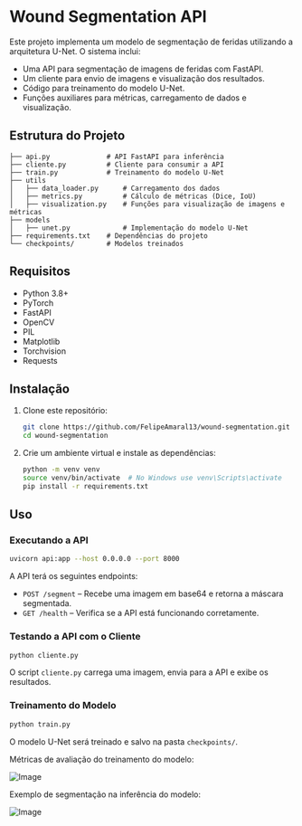 # Wound Segmentation API

Este projeto implementa um modelo de segmentação de feridas utilizando a arquitetura U-Net. O sistema inclui:

- Uma API para segmentação de imagens de feridas com FastAPI.
- Um cliente para envio de imagens e visualização dos resultados.
- Código para treinamento do modelo U-Net.
- Funções auxiliares para métricas, carregamento de dados e visualização.

## Estrutura do Projeto

```
├── api.py              # API FastAPI para inferência
├── cliente.py          # Cliente para consumir a API
├── train.py            # Treinamento do modelo U-Net
├── utils
│   ├── data_loader.py      # Carregamento dos dados
│   ├── metrics.py          # Cálculo de métricas (Dice, IoU)
│   ├── visualization.py    # Funções para visualização de imagens e métricas
├── models
│   ├── unet.py             # Implementação do modelo U-Net
├── requirements.txt    # Dependências do projeto
└── checkpoints/        # Modelos treinados
```

## Requisitos

- Python 3.8+
- PyTorch
- FastAPI
- OpenCV
- PIL
- Matplotlib
- Torchvision
- Requests

## Instalação

1. Clone este repositório:
   ```bash
   git clone https://github.com/FelipeAmaral13/wound-segmentation.git
   cd wound-segmentation
   ```

2. Crie um ambiente virtual e instale as dependências:
   ```bash
   python -m venv venv
   source venv/bin/activate  # No Windows use venv\Scripts\activate
   pip install -r requirements.txt
   ```

## Uso

### Executando a API

```bash
uvicorn api:app --host 0.0.0.0 --port 8000
```

A API terá os seguintes endpoints:

- `POST /segment` – Recebe uma imagem em base64 e retorna a máscara segmentada.
- `GET /health` – Verifica se a API está funcionando corretamente.

### Testando a API com o Cliente

```bash
python cliente.py
```

O script `cliente.py` carrega uma imagem, envia para a API e exibe os resultados.

### Treinamento do Modelo

```bash
python train.py
```

O modelo U-Net será treinado e salvo na pasta `checkpoints/`.

Métricas de avaliação do treinamento do modelo:

![Image](https://github.com/user-attachments/assets/0eb4f12a-e030-4e5e-8b40-12500d9b43f4)

Exemplo de segmentação na inferência do modelo:

![Image](https://github.com/user-attachments/assets/581d6c81-798f-41de-8bed-16c905fdc9f0)


